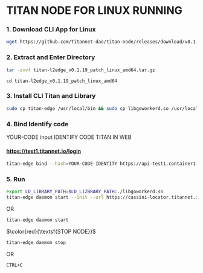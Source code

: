 # TITAN NODE FOR LINUX RUNNING

### 1. Download CLI App for Linux
```bash
wget https://github.com/Titannet-dao/titan-node/releases/download/v0.1.19/titan-l2edge_v0.1.19_patch_linux_amd64.tar.gz
```

### 2. Extract and Enter Directory
```bash
tar -zxvf titan-l2edge_v0.1.19_patch_linux_amd64.tar.gz
```

```
cd titan-l2edge_v0.1.19_patch_linux_amd64
```

### 3. Install CLI Titan and Library
```bash
sudo cp titan-edge /usr/local/bin && sudo cp libgoworkerd.so /usr/local/lib
```

### 4. Bind Identify code
YOUR-CODE input IDENTIFY CODE TITAN IN WEB <h4>https://test1.titannet.io/login</h4>
```bash
titan-edge bind --hash=YOUR-CODE-IDENTITY https://api-test1.container1.titannet.io/api/v2/device/binding
```

### 5. Run
```bash
export LD_LIBRARY_PATH=$LD_LIZBRARY_PATH:./libgoworkerd.so
titan-edge daemon start --init --url https://cassini-locator.titannet.io:5000/rpc/v0
```
OR
```bash
titan-edge daemon start
```

$\color{red}{\textsf{STOP NODE}}$
```bash
titan-edge daemon stop
```
OR
```bash
CTRL+C
```
